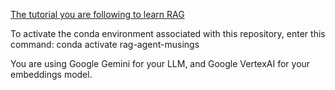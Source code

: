 [The tutorial you are following to learn RAG](https://python.langchain.com/docs/tutorials/rag/)

To activate the conda environment associated with this repository, enter this command:
conda activate rag-agent-musings

You are using Google Gemini for your LLM, and Google VertexAI for your embeddings model.
